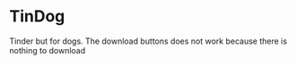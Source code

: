 # TinDog
Tinder but for dogs. The download buttons does not work because there is nothing to download
